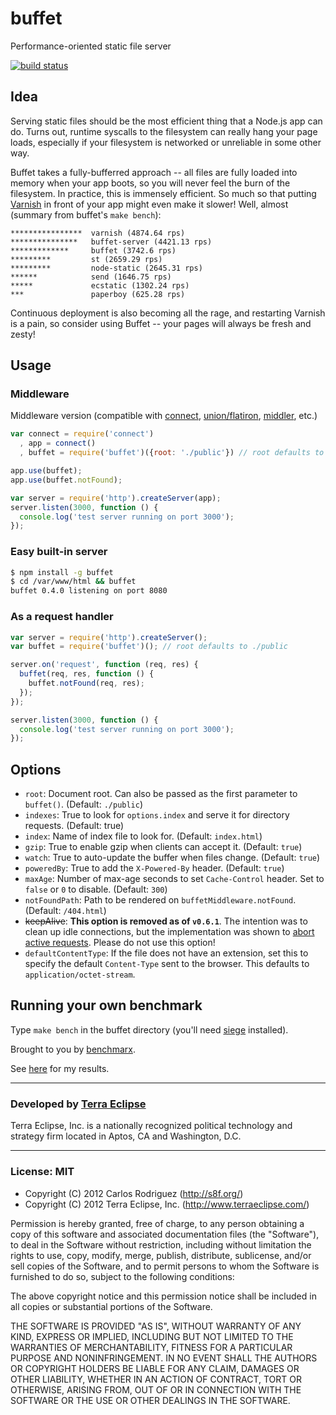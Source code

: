buffet
======

Performance-oriented static file server

[![build status](https://secure.travis-ci.org/carlos8f/node-buffet.png)](http://travis-ci.org/carlos8f/node-buffet)

Idea
----

Serving static files should be the most efficient thing that a Node.js app can
do. Turns out, runtime syscalls to the filesystem can really hang your page
loads, especially if your filesystem is networked or unreliable in some other way.

Buffet takes a fully-bufferred approach -- all files are fully loaded into
memory when your app boots, so you will never feel the burn of the filesystem.
In practice, this is immensely efficient. So much so that putting
[Varnish](https://www.varnish-cache.org/) in front of your app might even make it
slower! Well, almost (summary from buffet's `make bench`):

```
****************  varnish (4874.64 rps)
***************   buffet-server (4421.13 rps)
*************     buffet (3742.6 rps)
*********         st (2659.29 rps)
*********         node-static (2645.31 rps)
******            send (1646.75 rps)
*****             ecstatic (1302.24 rps)
***               paperboy (625.28 rps)
```

Continuous deployment is also becoming all the rage, and restarting Varnish is
a pain, so consider using Buffet -- your pages will always be fresh and zesty!

Usage
-----

### Middleware

Middleware version (compatible with [connect](http://www.senchalabs.org/connect/),
[union/flatiron](http://flatironjs.org/), [middler](https://npmjs.org/package/middler), etc.)

```javascript
var connect = require('connect')
  , app = connect()
  , buffet = require('buffet')({root: './public'}) // root defaults to ./public

app.use(buffet);
app.use(buffet.notFound);

var server = require('http').createServer(app);
server.listen(3000, function () {
  console.log('test server running on port 3000');
});
```

### Easy built-in server

```bash
$ npm install -g buffet
$ cd /var/www/html && buffet
buffet 0.4.0 listening on port 8080
```

### As a request handler

```javascript
var server = require('http').createServer();
var buffet = require('buffet')(); // root defaults to ./public

server.on('request', function (req, res) {
  buffet(req, res, function () {
    buffet.notFound(req, res);
  });
});

server.listen(3000, function () {
  console.log('test server running on port 3000');
});
```

Options
-------

- `root`: Document root. Can also be passed as the first parameter to `buffet()`.
  (Default: `./public`)
- `indexes`: True to look for `options.index` and serve it for directory requests.
  (Default: true)
- `index`: Name of index file to look for. (Default: `index.html`)
- `gzip`: True to enable gzip when clients can accept it. (Default: `true`)
- `watch`: True to auto-update the buffer when files change. (Default: `true`)
- `poweredBy`: True to add the `X-Powered-By` header. (Default: `true`)
- `maxAge`: Number of max-age seconds to set `Cache-Control` header. Set to
  `false` or `0` to disable. (Default: `300`)
- `notFoundPath`: Path to be rendered on `buffetMiddleware.notFound`. (Default:
  `/404.html`)
- <del>keepAlive</del>: **This option is removed as of `v0.6.1`**. The intention was to
  clean up idle connections, but the implementation was shown to
  [abort active requests](https://github.com/carlos8f/node-buffet/issues/14).
  Please do not use this option!
- `defaultContentType`: If the file does not have an extension, set this to specify the default `Content-Type` sent to the browser. This defaults to `application/octet-stream`.

Running your own benchmark
--------------------------

Type `make bench` in the buffet directory (you'll need
[siege](http://www.joedog.org/siege-home/) installed).

Brought to you by [benchmarx](https://github.com/carlos8f/node-benchmarx).

See [here](https://gist.github.com/3473500) for my results.

- - -

### Developed by [Terra Eclipse](http://www.terraeclipse.com)
Terra Eclipse, Inc. is a nationally recognized political technology and
strategy firm located in Aptos, CA and Washington, D.C.

- - -

### License: MIT

- Copyright (C) 2012 Carlos Rodriguez (http://s8f.org/)
- Copyright (C) 2012 Terra Eclipse, Inc. (http://www.terraeclipse.com/)

Permission is hereby granted, free of charge, to any person obtaining a copy
of this software and associated documentation files (the "Software"), to deal
in the Software without restriction, including without limitation the rights
to use, copy, modify, merge, publish, distribute, sublicense, and/or sell
copies of the Software, and to permit persons to whom the Software is furnished
to do so, subject to the following conditions:

The above copyright notice and this permission notice shall be included in
all copies or substantial portions of the Software.

THE SOFTWARE IS PROVIDED "AS IS", WITHOUT WARRANTY OF ANY KIND, EXPRESS OR
IMPLIED, INCLUDING BUT NOT LIMITED TO THE WARRANTIES OF MERCHANTABILITY,
FITNESS FOR A PARTICULAR PURPOSE AND NONINFRINGEMENT. IN NO EVENT SHALL THE
AUTHORS OR COPYRIGHT HOLDERS BE LIABLE FOR ANY CLAIM, DAMAGES OR OTHER
LIABILITY, WHETHER IN AN ACTION OF CONTRACT, TORT OR OTHERWISE, ARISING FROM,
OUT OF OR IN CONNECTION WITH THE SOFTWARE OR THE USE OR OTHER DEALINGS IN THE
SOFTWARE.